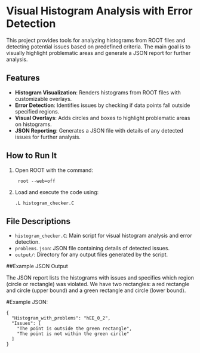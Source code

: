 # Visual Histogram Analysis with Error Detection

This project provides tools for analyzing histograms from ROOT files and detecting potential issues based on predefined criteria. The main goal is to visually highlight problematic areas and generate a JSON report for further analysis.

## Features

- **Histogram Visualization**: Renders histograms from ROOT files with customizable overlays.
- **Error Detection**: Identifies issues by checking if data points fall outside specified regions.
- **Visual Overlays**: Adds circles and boxes to highlight problematic areas on histograms.
- **JSON Reporting**: Generates a JSON file with details of any detected issues for further analysis.

## How to Run It

1. Open ROOT with the command:
   
        root --web=off
 
2. Load and execute the code using:

       .L histogram_checker.C

## File Descriptions

- `histogram_checker.C`: Main script for visual histogram analysis and error detection.
- `problems.json`: JSON file containing details of detected issues.
- `output/`: Directory for any output files generated by the script.

##Example JSON Output

The JSON report lists the histograms with issues and specifies which region (circle or rectangle) was violated. We have two rectangles: a red rectangle and circle (upper bound) and a green rectangle and circle (lower bound).

#Example JSON:

```
{
  "Histogram_with_problems": "hEE_0_2",
  "Issues": [
    "The point is outside the green rectangle",
    "The point is not within the green circle"
  ]
}
```
